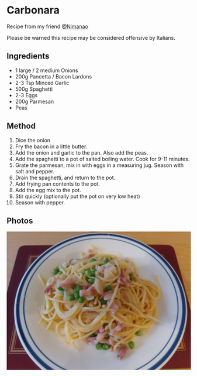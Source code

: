 # Carbonara

Recipe from my friend [@Nimanao](https://github.com/nimanao)

Please be warned this recipe may be considered offensive by Italians.

## Ingredients

- 1 large / 2 medium Onions
- 200g Pancetta / Bacon Lardons
- 2-3 Tsp Minced Garlic
- 500g Spaghetti
- 2-3 Eggs
- 200g Parmesan
- Peas

## Method

1. Dice the onion
2. Fry the bacon in a little butter.
3. Add the onion and garlic to the pan. Also add the peas.
4. Add the spaghetti to a pot of salted boiling water. Cook for 9-11 minutes.
5. Grate the parmesan, mix in with eggs in a measuring jug. Season with salt and pepper.
6. Drain the spaghetti, and return to the pot.
7. Add frying pan contents to the pot.
8. Add the egg mix to the pot.
9. Stir quickly (optionally put the pot on very low heat)
10. Season with pepper.

## Photos

![](../images/carbonara_1_compressed.jpg)
